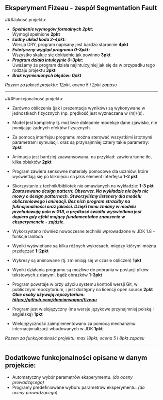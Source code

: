 ## Eksperyment Fizeau - zespół Segmentation Fault

###Jakość projektu:

* ***Spełnienie wymogów formalnych 2pkt:***  
Wymogi spełnione 							**2pkt**  
* ***Ładny układ kodu 2-4pkt:***  
Wersja DRY, program napisany jest bardzo starannie 	**4pkt**  
* ***Estetyczny wygląd programu 0-3pkt:***  
Wszystko skaluje się dokładnie jak powinno 	**3pkt**  
* ***Program działa intuicyjnie 0-3pkt:***  
Uważamy że program działa najintuicyjniej jak się da w przypadku tego rodzaju projektu **3pkt**  
* ***Brak wymienionych błędów: 0pkt***  

*Razem za jakość projektu: 12pkt, ocena 5 i 2pkt zapasu*

****************************************************************************************************
###Funkcjonalność projektu:

* Zarówno obliczenia (jak i prezentacja wyników) są wykonywane w jednostkach fizycznych (np. prędkość jest wyznaczana w (m)/(s).  
* Model jest kompletny tj. możliwie dokładnie modeluje dane zjawisko, nie pomijając żadnych efektów fizycznych.  

* Za pomocą interfejsu programu można sterować wszystkimi istotnymi parametrami symulacji, oraz są przynajmniej cztery takie parametry: **2pkt**  
* Animacja jest bardziej zaawansowana, na przyklad: zawiera ładne tło, kilka obiektów **2pkt**  
* Program zawiera sensowne materiały pomocowe dla uczniów, które wyświetlają się po kliknięciu na jakiś element interfejsu **1-2 pkt**  
* Skorzystanie z technik/bibliotek nie omawianych na wykładzie: **1-3 pkt**  
***Zastosowano design pattern: Observer. Na wykładzie nie było nic mowy o design patternach. Stworzyliśmy listenery dla modelu obliczeniowego i  animacji. Bez nich program straciłby na fukncjonalności oraz jakości. Dzięki temu zmiany w modelu przeładowują pola w GUI, a prędkość światła wyświetlana jest dopiero gdy efekt mający fundamentalne znaczenie w eksperymencie - zajdzie.***  
* Wykorzystano również nowoczesne techniki wprowadzone w JDK 1.8 - funkcje lambda  
* Wyniki wyświetlane są kilku różnych wykresach, między którymi można przełączać **1-2pkt**  
* Wykresy są animowane (tj. zmieniają się w czasie obliczeń)	**1pkt**  
* Wyniki działania programu są możliwe do pobrania w postacji plków tekstowych z danymi, bądż obrazków **1-3pkt**  
* Program powstaje w przy użyciu systemu kontroli wersji Git, w publicznym repozytorium, i jest dostępny na licencji open source **2pkt**  
***Obie osoby używają repozytorium: https://github.com/damiansagan/fizeau***  
* Program jest wielojęzyczny (ma wersje językowe przynajmniej polską i angielską) **1pkt**  
* Wielojęzyczność zaimplementowano za pomocą mechanzmu internacjonalizacji wbudowanych w JDK **1pkt**  

*Razem za funkcjonalność projektu: max 18pkt, ocena 5 i 8pkt zapasu*

****************************************************************************************************
## Dodatkowe funkcjonalności opisane w danym projekcie: 
* Automatyczny wybór parametrów eksperymentu. *(do oceny prowadzącego)*  
* Programy predefiniowane wyboru parametrów eksperymentu.	*(do oceny prowadzącego)*	 
